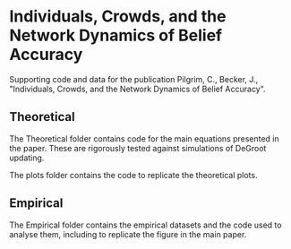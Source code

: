 # Individuals, Crowds, and the Network Dynamics of Belief Accuracy

Supporting code and data for the publication Pilgrim, C., Becker, J., "Individuals, Crowds, and the Network Dynamics of Belief Accuracy".

## Theoretical

The Theoretical folder contains code for the main equations presented in the paper. These are rigorously tested against simulations of DeGroot updating. 

The plots folder contains the code to replicate the theoretical plots. 

## Empirical

The Empirical folder contains the empirical datasets and the code used to analyse them, including to replicate the figure in the main paper. 